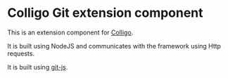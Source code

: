 # Colligo Git extension component

This is an extension component for [Colligo](https://github.com/chelneru/decentralized-collaborative-development).

It is built using NodeJS and communicates with the framework using Http requests. 

It is built using [git-js](https://github.com/steveukx/git-js).

